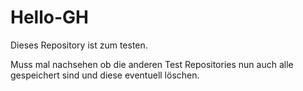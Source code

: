 # Hello-GH
Dieses Repository ist zum testen.

Muss mal nachsehen ob die anderen Test Repositories nun auch alle gespeichert sind und diese eventuell löschen.
